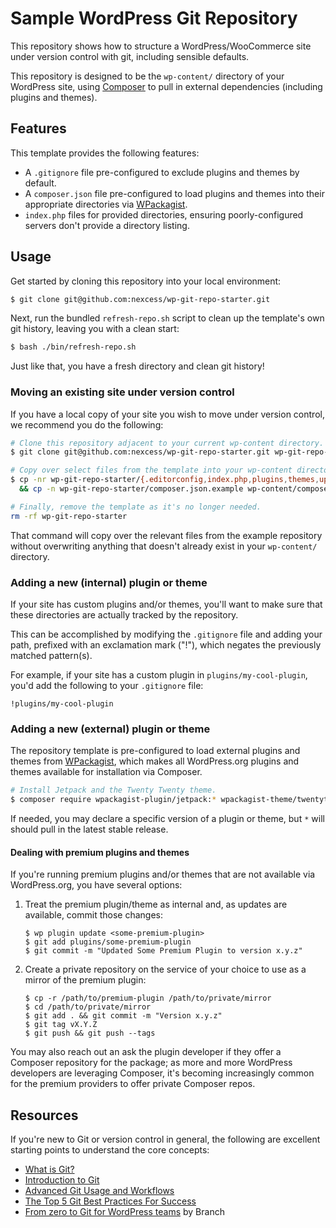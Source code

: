 # Sample WordPress Git Repository

This repository shows how to structure a WordPress/WooCommerce site under version control with git, including sensible defaults.

This repository is designed to be the `wp-content/` directory of your WordPress site, using [Composer](https://getcomposer.org) to pull in external dependencies (including plugins and themes).


## Features

This template provides the following features:

* A `.gitignore` file pre-configured to exclude plugins and themes by default.
* A `composer.json` file pre-configured to load plugins and themes into their appropriate directories via [WPackagist](https://wpackagist.org).
* `index.php` files for provided directories, ensuring poorly-configured servers don't provide a directory listing.


## Usage

Get started by cloning this repository into your local environment:

```sh
$ git clone git@github.com:nexcess/wp-git-repo-starter.git
```

Next, run the bundled `refresh-repo.sh` script to clean up the template's own git history, leaving you with a clean start:

```sh
$ bash ./bin/refresh-repo.sh
```

Just like that, you have a fresh directory and clean git history!

### Moving an existing site under version control

If you have a local copy of your site you wish to move under version control, we recommend you do the following:

```sh
# Clone this repository adjacent to your current wp-content directory.
$ git clone git@github.com:nexcess/wp-git-repo-starter.git wp-git-repo-starter

# Copy over select files from the template into your wp-content directory.
$ cp -nr wp-git-repo-starter/{.editorconfig,index.php,plugins,themes,uploads} wp-content \
  && cp -n wp-git-repo-starter/composer.json.example wp-content/composer.json

# Finally, remove the template as it's no longer needed.
rm -rf wp-git-repo-starter
```

That command will copy over the relevant files from the example repository without overwriting anything that doesn't already exist in your `wp-content/` directory.


### Adding a new (internal) plugin or theme

If your site has custom plugins and/or themes, you'll want to make sure that these directories are actually tracked by the repository.

This can be accomplished by modifying the `.gitignore` file and adding your path, prefixed with an exclamation mark ("!"), which negates the previously matched pattern(s).

For example, if your site has a custom plugin in `plugins/my-cool-plugin`, you'd add the following to your `.gitignore` file:

```
!plugins/my-cool-plugin
```


### Adding a new (external) plugin or theme

The repository template is pre-configured to load external plugins and themes from [WPackagist](https://wpackagist.org), which makes all WordPress.org plugins and themes available for installation via Composer.

```sh
# Install Jetpack and the Twenty Twenty theme.
$ composer require wpackagist-plugin/jetpack:* wpackagist-theme/twentytwenty:*
```

If needed, you may declare a specific version of a plugin or theme, but `*` will should pull in the latest stable release.

#### Dealing with premium plugins and themes

If you're running premium plugins and/or themes that are not available via WordPress.org, you have several options:

1. Treat the premium plugin/theme as internal and, as updates are available, commit those changes:
	```text
	$ wp plugin update <some-premium-plugin>
	$ git add plugins/some-premium-plugin
	$ git commit -m "Updated Some Premium Plugin to version x.y.z"
	```

2. Create a private repository on the service of your choice to use as a mirror of the premium plugin:
	```text	
	$ cp -r /path/to/premium-plugin /path/to/private/mirror
	$ cd /path/to/private/mirror
	$ git add . && git commit -m "Version x.y.z"
	$ git tag vX.Y.Z
	$ git push && git push --tags
	```

You may also reach out an ask the plugin developer if they offer a Composer repository for the package; as more and more WordPress developers are leveraging Composer, it's becoming increasingly common for the premium providers to offer private Composer repos.


## Resources

If you're new to Git or version control in general, the following are excellent starting points to understand the core concepts:

* [What is Git?](https://help.nexcess.net/77285-other/what-is-git)
* [Introduction to Git](https://blog.nexcess.net/introduction-to-git/)
* [Advanced Git Usage and Workflows](https://blog.nexcess.net/advanced-git-usage-workflows/)
* [The Top 5 Git Best Practices For Success](https://www.liquidweb.com/kb/the-top-5-git-best-practices-for-success/)
* [From zero to Git for WordPress teams](https://www.branchci.com/learn/git-for-wordpress) by Branch
